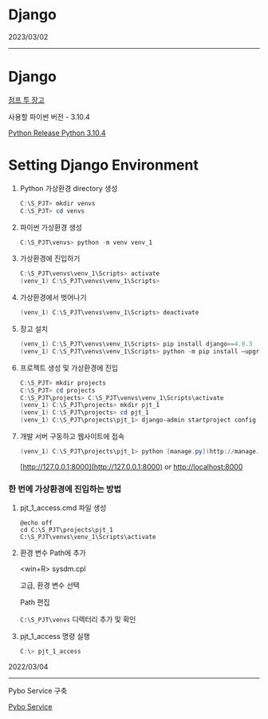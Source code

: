 # Django

2023/03/02

---

# Django

[점프 투 장고](https://wikidocs.net/book/4223)

사용할 파이썬 버전 - 3.10.4

[Python Release Python 3.10.4](https://www.python.org/downloads/release/python-3104/)

# Setting Django Environment

1. Python 가상환경 directory 생성
    
    ```powershell
    C:\S_PJT> mkdir venvs
    C:\S_PJT> cd venvs
    ```
    
2. 파이썬 가상환경 생성
    
    ```powershell
    C:\S_PJT\venvs> python -m venv venv_1
    ```
    
3. 가상환경에 진입하기
    
    ```powershell
    C:\S_PJT\venvs\venv_1\Scripts> activate
    (venv_1) C:\S_PJT\venvs\venv_1\Scripts>
    ```
    
4. 가상환경에서 벗어나기
    
    ```powershell
    (venv_1) C:\S_PJT\venvs\venv_1\Scripts> deactivate
    ```
    
5. 장고 설치
    
    ```powershell
    (venv_1) C:\S_PJT\venvs\venv_1\Scripts> pip install django==4.0.3
    (venv_1) C:\S_PJT\venvs\venv_1\Scripts> python -m pip install —upgrade pip
    ```
    
6. 프로젝트 생성 및 가상환경에 진입
    
    ```powershell
    C:\S_PJT> mkdir projects
    C:\S_PJT> cd projects
    C:\S_PJT\projects> C:\S_PJT\venvs\venv_1\Scripts\activate
    (venv_1) C:\S_PJT\projects> mkdir pjt_1
    (venv_1) C:\S_PJT\projects> cd pjt_1
    (venv_1) C:\S_PJT\projects\pjt_1> django-admin startproject config .
    ```
    
7. 개발 서버 구동하고 웹사이트에 접속
    
    ```powershell
    (venv_1) C:\S_PJT\projects\pjt_1> python [manage.py](http://manage.py) runserver
    ```
    
    [http://127.0.0.1:8000](http://127.0.0.1:8000) or [http://localhost:8000](http://localhost:8000)
    

### 한 번에 가상환경에 진입하는 방법

1. pjt_1_access.cmd 파일 생성
    
    ```
    @echo off
    cd C:\S_PJT\projects\pjt_1
    C:\S_PJT\venvs\venv_1\Scripts\activate
    ```
    
2. 환경 변수 Path에 추가
    
    <win+R> sysdm.cpl
    
    고급, 환경 변수 선택
    
    Path 편집
    
    `C:\S_PJT\venvs` 디렉터리 추가 및 확인
    
3. pjt_1_access 명령 실행
    
    ```powershell
    C:\> pjt_1_access
    ```
    

2022/03/04

---

Pybo Service 구축

[Pybo Service](https://www.notion.so/Pybo-Service-04ddac7dfcf8429991ecea05be948546)